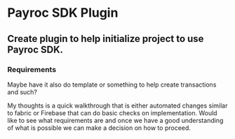 # Payroc SDK Plugin

## Create plugin to help initialize project to use Payroc SDK. 

### Requirements
Maybe have it also do template or something to help create transactions and such?

My thoughts is a quick walkthrough that is either automated changes similar to fabric or Firebase that can do basic checks on implementation. Would like to see what requirements are and once we have a good understanding of what is possible we can make a decision on how to proceed. 
